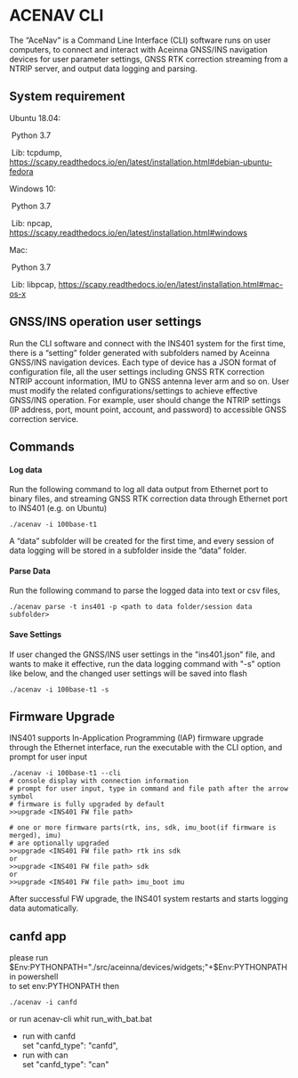 # ACENAV CLI 

The “AceNav” is a Command Line Interface (CLI) software runs on user computers, to connect and interact with Aceinna GNSS/INS navigation devices for user parameter settings, GNSS RTK correction streaming from a NTRIP server, and output data logging and parsing.

## System requirement

Ubuntu 18.04:

​      Python 3.7

​      Lib: tcpdump, https://scapy.readthedocs.io/en/latest/installation.html#debian-ubuntu-fedora

 

Windows 10:

​      Python 3.7

​      Lib: npcap, https://scapy.readthedocs.io/en/latest/installation.html#windows

 

Mac:

​      Python 3.7

​      Lib: libpcap, https://scapy.readthedocs.io/en/latest/installation.html#mac-os-x 



## GNSS/INS operation user settings

Run the CLI software and connect with the INS401 system for the first time, there is a “setting” folder generated with subfolders named by Aceinna GNSS/INS navigation devices. Each type of device has a JSON format of configuration file, all the user settings including GNSS RTK correction NTRIP account information, IMU to GNSS antenna lever arm and so on. User must modify the related configurations/settings to achieve effective GNSS/INS operation. For example, user should change the NTRIP settings (IP address, port, mount point, account, and password) to accessible GNSS correction service.

## Commands

#### Log data

Run the following command to log all data output from Ethernet port to binary files, and streaming GNSS RTK correction data through Ethernet port to INS401 (e.g. on Ubuntu)

```shell
./acenav -i 100base-t1
```

A “data” subfolder will be created for the first time, and every session of data logging will be stored in a subfolder inside the “data” folder.

#### Parse Data

Run the following command to parse the logged data into text or csv files, 

```shell
./acenav parse -t ins401 -p <path to data folder/session data subfolder>
```

#### Save Settings

If user changed the GNSS/INS user settings in the "ins401.json" file, and wants to make it effective, run the data logging command with "-s" option like below, and the changed user settings will be saved into flash

```shell
./acenav -i 100base-t1 -s
```

## Firmware Upgrade

INS401 supports In-Application Programming (IAP) firmware upgrade through the Ethernet interface, run the executable with the CLI option, and prompt for user input 

```shell
./acenav -i 100base-t1 --cli
# console display with connection information
# prompt for user input, type in command and file path after the arrow symbol
# firmware is fully upgraded by default
>>upgrade <INS401 FW file path>

# one or more firmware parts(rtk, ins, sdk, imu_boot(if firmware is merged), imu) 
# are optionally upgraded
>>upgrade <INS401 FW file path> rtk ins sdk
or
>>upgrade <INS401 FW file path> sdk
or
>>upgrade <INS401 FW file path> imu_boot imu
```

After successful FW upgrade, the INS401 system restarts and starts logging data automatically. 

## canfd app  
please run $Env:PYTHONPATH="./src/aceinna/devices/widgets;"+$Env:PYTHONPATH in powershell  
to set env:PYTHONPATH then  
```shell cmd
./acenav -i canfd
```
or run acenav-cli whit run_with_bat.bat  
+ run with canfd  
set "canfd_type": "canfd",  
+ run with can  
set "canfd_type": "can"  

